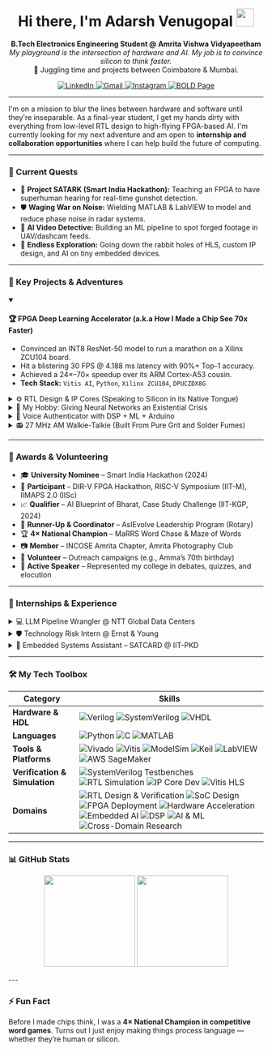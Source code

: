 <h1 align="center">
  Hi there, I'm Adarsh Venugopal <img src="https://media.giphy.com/media/hvRJCLFzcasrR4ia7z/giphy.gif" width="35">
</h1>

<p align="center">
  <strong>B.Tech Electronics Engineering Student @ Amrita Vishwa Vidyapeetham</strong><br>
  <em>My playground is the intersection of hardware and AI. My job is to convince silicon to think faster.</em><br>
  📍 Juggling time and projects between Coimbatore & Mumbai.
</p>

<p align="center">
  <a href="https://www.linkedin.com/in/venuadarsh" target="_blank">
    <img src="https://img.shields.io/badge/LinkedIn-0077B5?style=for-the-badge&logo=linkedin&logoColor=white" alt="LinkedIn">
  </a>
  <a href="mailto:adarsh.venugopal.2@gmail.com" target="_blank">
    <img src="https://img.shields.io/badge/Email-D14836?style=for-the-badge&logo=gmail&logoColor=white" alt="Gmail">
  </a>
  <a href="https://www.instagram.com/sepling_wrogn" target="_blank">
    <img src="https://img.shields.io/badge/Photography-E4405F?style=for-the-badge&logo=instagram&logoColor=white" alt="Instagram">
  </a>
  <a href="https://bold.pro/my/adarsh-venugopal/281r" target="_blank">
    <img src="https://img.shields.io/badge/My%20Page-BOLD.PRO-orange?style=for-the-badge" alt="BOLD Page">
  </a>
</p>

---

I'm on a mission to blur the lines between hardware and software until they're inseparable. As a final-year student, I get my hands dirty with everything from low-level RTL design to high-flying FPGA-based AI. I'm currently looking for my next adventure and am open to **internship and collaboration opportunities** where I can help build the future of computing.

---

### 🔭 Current Quests

- 🧠 **Project SATARK (Smart India Hackathon):** Teaching an FPGA to have superhuman hearing for real-time gunshot detection.
- 🛡️ **Waging War on Noise:** Wielding MATLAB & LabVIEW to model and reduce phase noise in radar systems.
- 🎥 **AI Video Detective:** Building an ML pipeline to spot forged footage in UAV/dashcam feeds.
- 🌱 **Endless Exploration:** Going down the rabbit holes of HLS, custom IP design, and AI on tiny embedded devices.

---

### 🚀 Key Projects & Adventures

<details open>
<summary><h4>🏆 FPGA Deep Learning Accelerator (a.k.a How I Made a Chip See 70x Faster)</h4></summary>
<p>

- Convinced an INT8 ResNet-50 model to run a marathon on a Xilinx ZCU104 board.
- Hit a blistering 30 FPS @ 4.188 ms latency with 90%+ Top-1 accuracy.
- Achieved a 24×–70× speedup over its ARM Cortex-A53 cousin.
- **Tech Stack:** `Vitis AI`, `Python`, `Xilinx ZCU104`, `DPUCZDX8G`

</p>
</details>

<details>
<summary>⚙️ RTL Design & IP Cores (Speaking to Silicon in its Native Tongue)</h4></summary>
<p>

- Designed and built fundamental digital circuits (counters, arbiters, etc.) in Verilog.
- Meticulously verified them with SystemVerilog testbenches & ModelSim.
- Crafted and integrated my own custom IP cores using Vitis HLS and Vivado.
- **Platforms:** Basys3, Pynq

</p>
</details>

<details>
<summary>🎯 My Hobby: Giving Neural Networks an Existential Crisis</summary>
<p>

- Engineered adversarial attacks that fool image classifiers with just 3–5 pixels.
- Watched with glee as true class confidence plummeted by up to 70%.
- Proved that even smart AI can be tricked if you know where to poke it.
- **Tech Stack:** `Python`, `TensorFlow`, `Colab`, `Differential Evolution`

</p>
</details>

<details>
<summary>🔐 Voice Authenticator with DSP + ML + Arduino</summary>
<p>

- Built a "speak, friend, and enter" system that only listens if you're close enough.
- Fused classic DSP feature extraction with modern ML classification.
- All running on an embedded Arduino with an ultrasonic sensor as its gatekeeper.

</p>
</details>

<details>
<summary>📻 27 MHz AM Walkie-Talkie (Built From Pure Grit and Solder Fumes)</h4></summary>
<p>

- Assembled an analog RF system from scratch. Yes, I hand-wound the transformers.
- Designed a low-noise PCB and battled with impedance matching.
- Learned that real-world RF is both black magic and beautiful physics.

</p>
</details>

---

### 🌼 Awards & Volunteering

- 🎓 **University Nominee** – Smart India Hackathon (2024)
- 🧠 **Participant** – DIR-V FPGA Hackathon, RISC-V Symposium (IIT-M), IIMAPS 2.0 (IISc)
- 📈 **Qualifier** – AI Blueprint of Bharat, Case Study Challenge (IIT-KGP, 2024)
- 🥈 **Runner-Up & Coordinator** – AsIEvolve Leadership Program (Rotary)
- 🏆 **4× National Champion** – MaRRS Word Chase & Maze of Words
- 📷 **Member** – INCOSE Amrita Chapter, Amrita Photography Club
- 🤝 **Volunteer** – Outreach campaigns (e.g., Amma’s 70th birthday)
- 🎤 **Active Speaker** – Represented my college in debates, quizzes, and elocution

---

### 💼 Internships & Experience

<details>
<summary>💻 LLM Pipeline Wrangler @ NTT Global Data Centers</summary>
<p>

- Tamed and optimized LLM inference workflows on AWS EC2 and SageMaker.
- Helped integrate Juniper-based infra for distributed compute across deployments large enough to have their own weather systems.
- Researched how to make AI inference less power-hungry.

</p>
</details>

<details>
<summary>🛡️ Technology Risk Intern @ Ernst & Young</summary>
<p>

- Assisted in compliance audits, learning the sacred texts of enterprise security (ISO 27001, GDPR, NIST CSF).
- Prepared evidence for control validation and survived live audit walkthroughs.
- Got a fascinating look at how big companies handle cybersecurity.

</p>
</details>

<details>
<summary>🌾 Embedded Systems Assistant – SATCARD @ IIT-PKD</summary>
<p>

- Developed a vibration analysis system using a 6-DoF IMU with Arduino/RPi.
- Built real-time sensor fusion pipelines for smarter farming diagnostics.

</p>
</details>

---

### 🛠️ My Tech Toolbox
| Category | Skills |
|---|---|
| **Hardware & HDL** | ![Verilog](https://img.shields.io/badge/Verilog-1E2C5A?style=for-the-badge) ![SystemVerilog](https://img.shields.io/badge/SystemVerilog-4169E1?style=for-the-badge) ![VHDL](https://img.shields.io/badge/VHDL-8E8D9D?style=for-the-badge) |
| **Languages** | ![Python](https://img.shields.io/badge/Python-3776AB?style=for-the-badge&logo=python&logoColor=white) ![C](https://img.shields.io/badge/C-A8B9CC?style=for-the-badge&logo=c&logoColor=black) ![MATLAB](https://img.shields.io/badge/MATLAB-0076A8?style=for-the-badge&logo=mathworks&logoColor=white) |
| **Tools & Platforms** | ![Vivado](https://img.shields.io/badge/Vivado-9D2235?style=for-the-badge) ![Vitis](https://img.shields.io/badge/Vitis-9D2235?style=for-the-badge) ![ModelSim](https://img.shields.io/badge/ModelSim-002D5A?style=for-the-badge) ![Keil](https://img.shields.io/badge/Keil-002D5A?style=for-the-badge) ![LabVIEW](https://img.shields.io/badge/LabVIEW-FFB000?style=for-the-badge) ![AWS SageMaker](https://img.shields.io/badge/AWS_SageMaker-FF9900?style=for-the-badge&logo=amazonaws&logoColor=black) |
| **Verification & Simulation** | ![SystemVerilog Testbenches](https://img.shields.io/badge/SystemVerilog_Testbenches-005F73?style=for-the-badge) ![RTL Simulation](https://img.shields.io/badge/RTL_Simulation-FF6F61?style=for-the-badge) ![IP Core Dev](https://img.shields.io/badge/IP_Core_Dev-7E57C2?style=for-the-badge) ![Vitis HLS](https://img.shields.io/badge/Vitis_HLS-9D2235?style=for-the-badge) |
| **Domains** | ![RTL Design & Verification](https://img.shields.io/badge/RTL_Design_&_Verification-5A29E4?style=for-the-badge) ![SoC Design](https://img.shields.io/badge/SoC_Design-00A99D?style=for-the-badge) ![FPGA Deployment](https://img.shields.io/badge/FPGA_Deployment-0078D4?style=for-the-badge) ![Hardware Acceleration](https://img.shields.io/badge/Hardware_Acceleration-B33771?style=for-the-badge) ![Embedded AI](https://img.shields.io/badge/Embedded_AI-F29F05?style=for-the-badge) ![DSP](https://img.shields.io/badge/DSP-1E90FF?style=for-the-badge) ![AI & ML](https://img.shields.io/badge/AI_&_ML-673AB7?style=for-the-badge) ![Cross-Domain Research](https://img.shields.io/badge/Cross_Domain_Research-6C5CE7?style=for-the-badge) |
---

### 📊 GitHub Stats

<p align="center">
  <img height="180em" src="https://github-readme-stats.vercel.app/api?username=AVM-27&show_icons=true&theme=tokyonight&include_all_commits=true&count_private=true"/>
  <img height="180em" src="https://github-readme-stats.vercel.app/api/top-langs/?username=AVM-27&layout=compact&langs_count=8&theme=tokyonight"/>
</p>
---

### ⚡ Fun Fact

Before I made chips think, I was a **4× National Champion in competitive word games**.
Turns out I just enjoy making things process language — whether they’re human or silicon.
